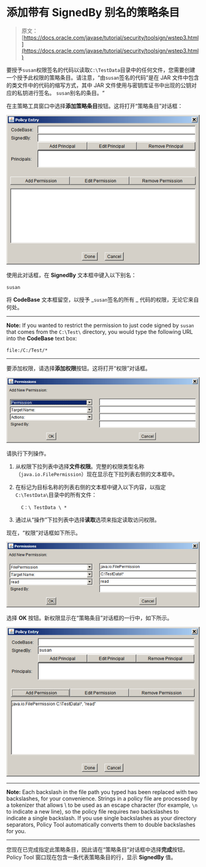 # 添加带有 SignedBy 别名的策略条目

> 原文： [https://docs.oracle.com/javase/tutorial/security/toolsign/wstep3.html](https://docs.oracle.com/javase/tutorial/security/toolsign/wstep3.html)

要授予`susan`权限签名的代码以读取`C:\TestData`目录中的任何文件，您需要创建一个授予此权限的策略条目。请注意，“由`susan`签名的代码”是在 JAR 文件中包含的类文件中的代码的缩写方式，其中 JAR 文件使用与密钥库证书中出现的公钥对应的私钥进行签名。 `susan`别名的条目。“

在主策略工具窗口中选择**添加策略条目**按钮。这将打开“策略条目”对话框：

![the Policy Entry dialog](img/3c564acdfa5f545df2ecf819a4941040.jpg)

使用此对话框，在 **SignedBy** 文本框中键入以下别名：

```
susan

```

将 **CodeBase** 文本框留空，以授予 _`susan`签名的所有 _ 代码的权限，无论它来自何处。

* * *

**Note:** If you wanted to restrict the permission to just code signed by `susan` that comes from the `C:\Test\` directory, you would type the following URL into the **CodeBase** text box:

```
file:/C:/Test/*

```

* * *

要添加权限，请选择**添加权限**按钮。这将打开“权限”对话框。

![the Permission dialog](img/d835a9db408a06b19edb28fc4d18cdd6.jpg)

请执行下列操作。

1.  从权限下拉列表中选择**文件权限**。完整的权限类型名称（`java.io.FilePermission`）现在显示在下拉列表右侧的文本框中。
2.  在标记为目标名称的列表右侧的文本框中键入以下内容，以指定`C:\TestData\`目录中的所有文件：

    ```
      C：\ TestData \ *  
    ```

3.  通过从“操作”下拉列表中选择**读取**选项来指定读取访问权限。

现在，“权限”对话框如下所示。

![the Permission dialog, with fields filled in](img/e1f6d7748b787156d6565a88b1e84057.jpg)

选择 **OK** 按钮。新权限显示在“策略条目”对话框的一行中，如下所示。

![the new Permission appears in the Policy Entry dialog](img/4d328e154caf475e0ec47459e4cdb078.jpg)

* * *

**Note:** Each backslash in the file path you typed has been replaced with two backslashes, for your convenience. Strings in a policy file are processed by a tokenizer that allows \ to be used as an escape character (for example, `\n` to indicate a new line), so the policy file requires _two_ backslashes to indicate a single backslash. If you use single backslashes as your directory separators, Policy Tool automatically converts them to double backslashes for you.

* * *

您现在已完成指定此策略条目，因此请在“策略条目”对话框中选择**完成**按钮。 Policy Tool 窗口现在包含一条代表策略条目的行，显示 **SignedBy** 值。